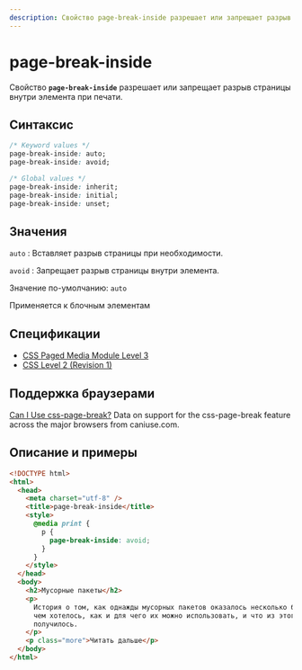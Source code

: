 ```yaml
---
description: Свойство page-break-inside разрешает или запрещает разрыв страницы внутри элемента при печати
---
```


# page-break-inside

Свойство **`page-break-inside`** разрешает или запрещает разрыв страницы внутри элемента при печати.

## Синтаксис

```css
/* Keyword values */
page-break-inside: auto;
page-break-inside: avoid;

/* Global values */
page-break-inside: inherit;
page-break-inside: initial;
page-break-inside: unset;
```

## Значения

`auto`
: Вставляет разрыв страницы при необходимости.

`avoid`
: Запрещает разрыв страницы внутри элемента.

Значение по-умолчанию: `auto`

Применяется к блочным элементам

## Спецификации

- [CSS Paged Media Module Level 3](http://dev.w3.org/csswg/css3-page/#page-break-inside)
- [CSS Level 2 (Revision 1)](http://www.w3.org/TR/CSS2/page.html#propdef-page-break-inside)

## Поддержка браузерами

<p class="ciu_embed" data-feature="css-page-break" data-periods="future_1,current,past_1,past_2">
  <a href="http://caniuse.com/#feat=css-page-break">Can I Use css-page-break?</a> Data on support for the css-page-break feature across the major browsers from caniuse.com.
</p>

## Описание и примеры

```html
<!DOCTYPE html>
<html>
  <head>
    <meta charset="utf-8" />
    <title>page-break-inside</title>
    <style>
      @media print {
        p {
          page-break-inside: avoid;
        }
      }
    </style>
  </head>
  <body>
    <h2>Мусорные пакеты</h2>
    <p>
      История о том, как однажды мусорных пакетов оказалось несколько больше,
      чем хотелось, как и для чего их можно использовать, и что из этого
      получилось.
    </p>
    <p class="more">Читать дальше</p>
  </body>
</html>
```
